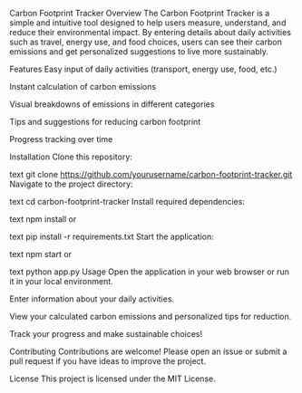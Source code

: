 Carbon Footprint Tracker
Overview
The Carbon Footprint Tracker is a simple and intuitive tool designed to help users measure, understand, and reduce their environmental impact. By entering details about daily activities such as travel, energy use, and food choices, users can see their carbon emissions and get personalized suggestions to live more sustainably.

Features
Easy input of daily activities (transport, energy use, food, etc.)

Instant calculation of carbon emissions

Visual breakdowns of emissions in different categories

Tips and suggestions for reducing carbon footprint

Progress tracking over time

Installation
Clone this repository:

text
git clone https://github.com/yourusername/carbon-footprint-tracker.git
Navigate to the project directory:

text
cd carbon-footprint-tracker
Install required dependencies:

text
npm install
or

text
pip install -r requirements.txt
Start the application:

text
npm start
or

text
python app.py
Usage
Open the application in your web browser or run it in your local environment.

Enter information about your daily activities.

View your calculated carbon emissions and personalized tips for reduction.

Track your progress and make sustainable choices!

Contributing
Contributions are welcome! Please open an issue or submit a pull request if you have ideas to improve the project.

License
This project is licensed under the MIT License.
